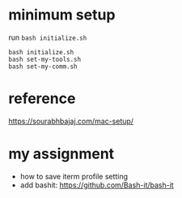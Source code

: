 # minimum setup
run `bash initialize.sh`

```
bash initialize.sh
bash set-my-tools.sh
bash set-my-comm.sh
```


# reference
https://sourabhbajaj.com/mac-setup/


# my assignment
* how to save iterm profile setting
* add bashit: https://github.com/Bash-it/bash-it
